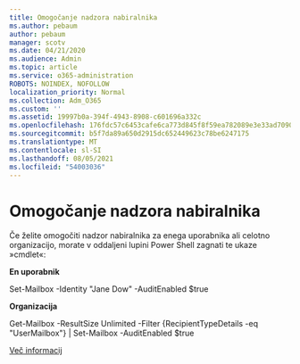 ```yaml
---
title: Omogočanje nadzora nabiralnika
ms.author: pebaum
author: pebaum
manager: scotv
ms.date: 04/21/2020
ms.audience: Admin
ms.topic: article
ms.service: o365-administration
ROBOTS: NOINDEX, NOFOLLOW
localization_priority: Normal
ms.collection: Adm_O365
ms.custom: ''
ms.assetid: 19997b0a-394f-4943-8908-c601696a332c
ms.openlocfilehash: 176fdc57c6453cafe6ca773d845f8f59ea782089e3e33ad70909ed495aa1a8c4
ms.sourcegitcommit: b5f7da89a650d2915dc652449623c78be6247175
ms.translationtype: MT
ms.contentlocale: sl-SI
ms.lasthandoff: 08/05/2021
ms.locfileid: "54003036"
---
```

# <a name="enable-mailbox-auditing"></a>Omogočanje nadzora nabiralnika

Če želite omogočiti nadzor nabiralnika za enega uporabnika ali celotno organizacijo, morate v oddaljeni lupini Power Shell zagnati te ukaze »cmdlet«:
  
 **En uporabnik**
  
Set-Mailbox -Identity "Jane Dow" -AuditEnabled $true
  
 **Organizacija**
  
Get-Mailbox -ResultSize Unlimited -Filter {RecipientTypeDetails -eq "UserMailbox"} | Set-Mailbox -AuditEnabled $true
  
[Več informacij](https://docs.microsoft.com/microsoft-365/compliance/enable-mailbox-auditing)
  


